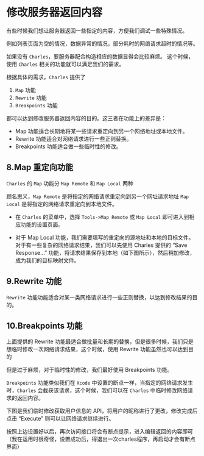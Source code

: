 # 修改服务器返回内容

有些时候我们想让服务器返回一些指定的内容，方便我们调试一些特殊情况。

例如列表页面为空的情况，数据异常的情况，部分耗时的网络请求超时的情况等。

如果没有 `Charles`，要服务器配合构造相应的数据显得会比较麻烦。
这个时候，使用 `Charles` 相关的功能就可以满足我们的需求。

根据具体的需求，`Charles` 提供了
1.  `Map` 功能
2.  `Rewrite` 功能
3.  `Breakpoints` 功能
  
都可以达到修改服务器返回内容的目的。这三者在功能上的差异是：

+ Map 功能适合长期地将某一些请求重定向到另一个网络地址或本地文件。
+ Rewrite 功能适合对网络请求进行一些正则替换。
+ Breakpoints 功能适合做一些临时性的修改。

## 8.Map 重定向功能

`Charles` 的 `Map` 功能分 `Map Remote` 和 `Map Local` 两种

顾名思义，`Map Remote` 是将指定的网络请求重定向到另一个网址请求地址
`Map Local` 是将指定的网络请求重定向到本地文件。

+ 在 `Charles` 的菜单中，选择 `Tools->Map Remote` 或 `Map Local` 即可进入到相应功能的设置页面。


+ 对于 Map Local 功能，我们需要填写的重定向的源地址和本地的目标文件。对于有一些复杂的网络请求结果，我们可以先使用 Charles 提供的 “Save Response…” 功能，将请求结果保存到本地（如下图所示），然后稍加修改，成为我们的目标映射文件。

## 9.Rewrite 功能

`Rewrite` 功能功能适合对某一类网络请求进行一些正则替换，以达到修改结果的目的。

## 10.Breakpoints 功能

上面提供的 Rewrite 功能最适合做批量和长期的替换，但是很多时候，我们只是想临时修改一次网络请求结果，这个时候，使用 Rewrite 功能虽然也可以达到目的

但是过于麻烦，对于临时性的修改，我们最好使用 Breakpoints 功能。

`Breakpoints` 功能类似我们在 `Xcode` 中设置的断点一样，当指定的网络请求发生时，`Charles` 会截获该请求，这个时候，我们可以在 `Charles` 中临时修改网络请求的返回内容。

下图是我们临时修改获取用户信息的 API，将用户的昵称进行了更改，修改完成后点击 “Execute” 则可以让网络请求继续进行。

按照上边设置好以后，再次访问接口将会有断点提示，进入编辑返回的内容即可（我在运用时很奇怪，设置成功后，得退出一次charles程序，再启动才会有断点界面）
